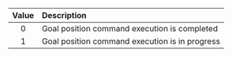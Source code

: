
|Value|Description|
| :---:| :---|
|0|Goal position command execution is completed|
|1|Goal position command execution is in progress|

